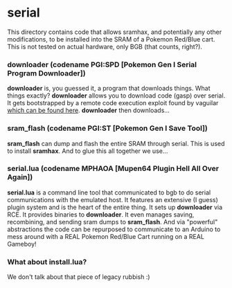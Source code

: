 # serial

This directory contains code that allows sramhax, and potentially any other modifications, to be installed into the SRAM of a Pokemon Red/Blue cart. This is not tested on actual hardware, only BGB (that counts, right?).

### downloader (codename PGI:SPD [Pokemon Gen I Serial Program Downloader])

__downloader__ is, you guessed it, a program that downloads things. What things exactly? __downloader__ allows you to download code (gasp) over serial. It gets bootstrapped by a remote code execution exploit found by vaguilar [which can be found here](http://vaguilar.js.org/posts/1/). __downloader__ then downloads...

### sram_flash (codename PGI:ST [Pokemon Gen I Save Tool])

__sram_flash__ can dump and flash the entire SRAM through serial. This is used to install __sramhax__. And to glue this all together we use...

### serial.lua (codename MPHAOA [Mupen64 Plugin Hell All Over Again])

__serial.lua__ is a command line tool that communicated to bgb to do serial communications with the emulated host. It features an extensive (I guess) plugin system and is the heart of the entire thing. It sets up __downloader__ via RCE. It provides binaries to __downloader__. It even manages saving, recombining, and sending sram dumps to __sram_flash__. And via "powerful" abstractions the code can be repurposed to communicate to an Arduino to mess around with a REAL Pokemon Red/Blue Cart running on a REAL Gameboy!

### What about install.lua?

We don't talk about that piece of legacy rubbish :)

